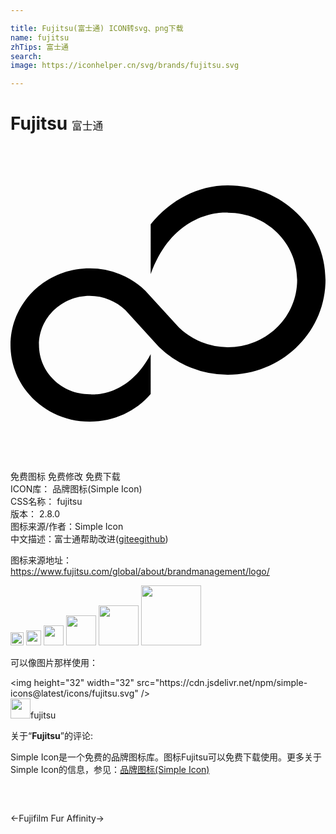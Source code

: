 ```yaml
---

title: Fujitsu(富士通) ICON转svg、png下载
name: fujitsu
zhTips: 富士通
search: 
image: https://iconhelper.cn/svg/brands/fujitsu.svg

---
```


# Fujitsu  <small style="font-size: 60%;font-weight: 100">富士通</small>

<div id="svg" class="svg-wrap">
<svg role="img" xmlns="http://www.w3.org/2000/svg" viewBox="0 0 24 24"><title>Fujitsu icon</title><path d="M16.56 3C14.15 3 12.04 4.24 10.68 5.97L10.68 9.76C12.5 4.71 16.56 5.08 16.56 5.08C19.5 5.08 21.84 7.38 21.84 10.2C21.84 13.04 19.5 15.33 16.56 15.33A5.32 5.32 0 0 1 12.84 13.83L10.28 11.03A6.06 6.06 0 0 0 6.03 9.32C2.7 9.32 0 11.93 0 15.16C0 18.4 2.7 21 6.03 21C7.9 21 9.58 20.19 10.68 18.89L10.68 15.86C8.88 19.29 6.03 18.92 6.03 18.92C3.9 18.92 2.17 17.24 2.17 15.16C2.17 13.1 3.9 11.42 6.03 11.42C7.09 11.42 8.05 11.84 8.75 12.5L11.31 15.31A7.5 7.5 0 0 0 16.56 17.43C20.67 17.43 24 14.19 24 10.2C24 6.21 20.67 3 16.56 3Z"/></svg>
</div>
<detail full-name='fujitsu'></detail>

<div class="detail-page">
<p>
<span><span class="badge-success badge">免费图标</span> <span class="badge-success badge">免费修改</span>  <span class="badge-success badge">免费下载</span> </span>
<br/>
<span>
ICON库：
<span class="badge-secondary badge">品牌图标(Simple Icon)</span> 
</span>
<br/>
<span>
CSS名称：
<span class="badge-secondary badge">fujitsu</span> 
</span>

<br/>
<span>
版本：
<span class="badge-secondary badge">2.8.0</span> 
</span>
<br/>
<span>图标来源/作者：<span class="badge-light badge">Simple Icon</span></span> 
<br/>
<span class="zh-detail">中文描述：<span class="badge-primary badge">富士通</span><span class="help-link"><span>帮助改进</span>(<a href="https://gitee.com/liuwave/icon-helper/edit/master/json/brands/fujitsu.json" target="_blank" rel="noopener noreferrer">gitee</a><a href="https://github.com/liuwave/icon-helper/edit/master/json/brands/fujitsu.json" target="_blank" rel="noopener noreferrer">github</a></span>)</span><br/>
</p>
</div><div class="description description alert alert-light"><p>图标来源地址：<a href="https://www.fujitsu.com/global/about/brandmanagement/logo/" target="_blank" rel="noopener noreferrer">https://www.fujitsu.com/global/about/brandmanagement/logo/</a></p></div>
<div class="alert alert-dark">
<img height="21" width="21" src="https://cdn.jsdelivr.net/npm/simple-icons@latest/icons/fujitsu.svg" />
<img height="24" width="24" src="https://cdn.jsdelivr.net/npm/simple-icons@latest/icons/fujitsu.svg" />
<img height="32" width="32" src="https://cdn.jsdelivr.net/npm/simple-icons@latest/icons/fujitsu.svg" />
<img height="48" width="48" src="https://cdn.jsdelivr.net/npm/simple-icons@latest/icons/fujitsu.svg" />
<img height="64" width="64" src="https://cdn.jsdelivr.net/npm/simple-icons@latest/icons/fujitsu.svg" />
<img height="96" width="96" src="https://cdn.jsdelivr.net/npm/simple-icons@latest/icons/fujitsu.svg" />

</div>
<div>
  <p>可以像图片那样使用：    
  </p>
  <div class="alert alert-primary" style="font-size: 14px">
    &lt;img height="32" width="32" src="https://cdn.jsdelivr.net/npm/simple-icons@latest/icons/fujitsu.svg" /&gt;
    <copy-btn content='<img height="32" width="32" src="https://cdn.jsdelivr.net/npm/simple-icons@latest/icons/fujitsu.svg" />'></copy-btn>
  </div>
  <div class="alert alert-secondary">
    <img height="32" width="32" src="https://cdn.jsdelivr.net/npm/simple-icons@latest/icons/fujitsu.svg" />fujitsu
    <copy-btn content="fujitsu" btn-title="复制图标名称"></copy-btn>
  </div>
</div>
<div class="icon-detail__container">
<p>关于“<b>Fujitsu</b>”的评论:</p>
</div>
<Vssue title="关于“Fujitsu”的评论" />
<div><p>Simple Icon是一个免费的品牌图标库。图标Fujitsu可以免费下载使用。更多关于  Simple Icon的信息，参见：<a target="_blank" href="https://iconhelper.cn/brands.html">品牌图标(Simple Icon)</a>
</p></div>


<div style="padding:2rem 0 " class="page-nav"><p class="inner"><span class="prev">←<router-link to="/icon/fujifilm.html">Fujifilm</router-link></span> <span class="next"><router-link to="/icon/fur-affinity.html">Fur Affinity</router-link>→</span></p></div>
